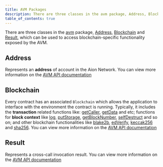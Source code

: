 ```yaml
---
title: AVM Packages
description: There are three classes in the avm package, Address, Blockchain and Result, which can be used to access blockchain-specific functionality exposed by the AVM.
table_of_contents: true
---
```


There are three classes in the [avm](https://avm-api.aion.network/avm/package-summary.html) package, [Address](https://docs.aion.network/docs/avm-apis#section-address), [Blockchain](https://docs.aion.network/docs/avm-apis#section-blockchain) and [Result](https://docs.aion.network/docs/avm-apis#section-result), which can be used to access blockchain-specific functionality exposed by the AVM.

## Address

Represents an **address** of account in the Aion Network. You can view more information on the [AVM API documentation](https://avm-api.aion.network/avm/address)

## Blockchain

Every contract has an associated `Blockchain` which allows the application to interface with the environment the contract is running. Typically, it includes the **transaction** related functions like: [getCaller](https://avm-api.aion.network/avm/blockchain#getCaller%28%29), [getData](https://avm-api.aion.network/avm/blockchain#getData%28%29) and etc; functions for **block context** like [log](https://avm-api.aion.network/avm/blockchain#log%28byte%5B%5D%), [putStorage](https://avm-api.aion.network/avm/blockchain#putStorage%28byte%5B%5D,byte%5B%5D%29), [getBlockNumber](https://avm-api.aion.network/avm/blockchain#getBlockNumber%28%29), [selfDestruct](https://avm-api.aion.network/avm/blockchain#selfDestruct%28avm.Address%29) and so on; and other blockchain functionalities like [blake2b](https://avm-api.aion.network/avm/blockchain#blake2b%28byte%5B%5D%29), [edVerify](https://avm-api.aion.network/avm/blockchain#edVerify%28byte%5B%5D,byte%5B%5D,byte%5B%5D%29), [keccak256](https://avm-api.aion.network/avm/blockchain#keccak256%28byte%5B%5D%29) and [sha256](https://avm-api.aion.network/avm/blockchain#sha256%28byte%5B%5D%29).  You can view more information on the [AVM API documentation](https://avm-api.aion.network/avm/blockchain)

## Result

Represents a cross-call invocation result. You can view more information on the [AVM API documentation](https://avm-api.aion.network/avm/result)
